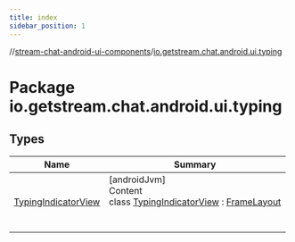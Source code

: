 ```yaml
---
title: index
sidebar_position: 1
---
```

//[stream-chat-android-ui-components](../../index.md)/[io.getstream.chat.android.ui.typing](index.md)



# Package io.getstream.chat.android.ui.typing  


## Types  
  
|  Name |  Summary | 
|---|---|
| <a name="io.getstream.chat.android.ui.typing/TypingIndicatorView///PointingToDeclaration/"></a>[TypingIndicatorView](TypingIndicatorView/index.md)| <a name="io.getstream.chat.android.ui.typing/TypingIndicatorView///PointingToDeclaration/"></a>[androidJvm]  <br/>Content  <br/>class [TypingIndicatorView](TypingIndicatorView/index.md) : [FrameLayout](https://developer.android.com/reference/kotlin/android/widget/FrameLayout.html)  <br/><br/><br/>|

